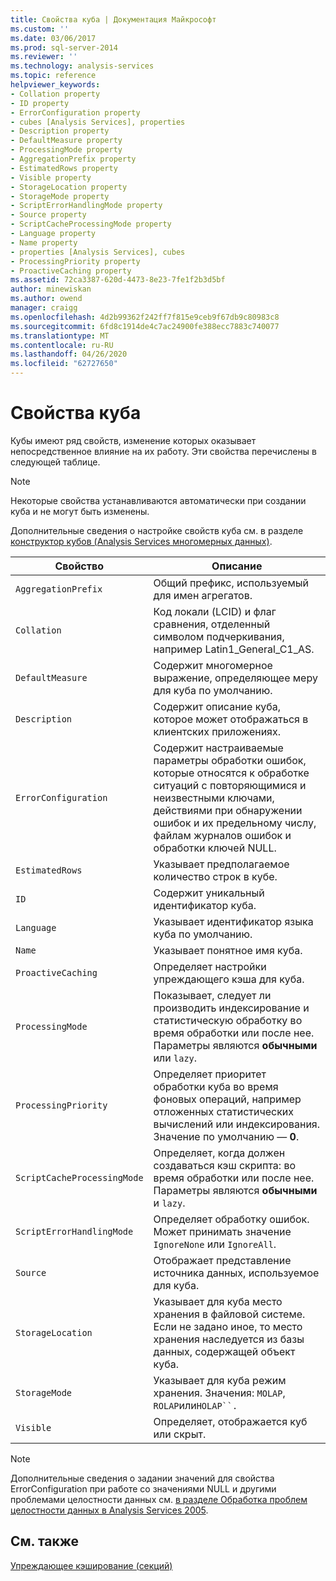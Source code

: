 ```yaml
---
title: Свойства куба | Документация Майкрософт
ms.custom: ''
ms.date: 03/06/2017
ms.prod: sql-server-2014
ms.reviewer: ''
ms.technology: analysis-services
ms.topic: reference
helpviewer_keywords:
- Collation property
- ID property
- ErrorConfiguration property
- cubes [Analysis Services], properties
- Description property
- DefaultMeasure property
- ProcessingMode property
- AggregationPrefix property
- EstimatedRows property
- Visible property
- StorageLocation property
- StorageMode property
- ScriptErrorHandlingMode property
- Source property
- ScriptCacheProcessingMode property
- Language property
- Name property
- properties [Analysis Services], cubes
- ProcessingPriority property
- ProactiveCaching property
ms.assetid: 72ca3387-620d-4473-8e23-7fe1f2b3d5bf
author: minewiskan
ms.author: owend
manager: craigg
ms.openlocfilehash: 4d2b99362f242ff7f815e9ceb9f67db9c80983c8
ms.sourcegitcommit: 6fd8c1914de4c7ac24900fe388ecc7883c740077
ms.translationtype: MT
ms.contentlocale: ru-RU
ms.lasthandoff: 04/26/2020
ms.locfileid: "62727650"
---
```

# <a name="cube-properties"></a>Свойства куба
  Кубы имеют ряд свойств, изменение которых оказывает непосредственное влияние на их работу. Эти свойства перечислены в следующей таблице.  
  
> [!NOTE]  
>  Некоторые свойства устанавливаются автоматически при создании куба и не могут быть изменены.  
  
 Дополнительные сведения о настройке свойств куба см. в разделе [конструктор кубов &#40;Analysis Services многомерных данных&#41;](../cube-designer-analysis-services-multidimensional-data.md).  
  
|Свойство|Описание|  
|--------------|-----------------|  
|`AggregationPrefix`|Общий префикс, используемый для имен агрегатов.|  
|`Collation`|Код локали (LCID) и флаг сравнения, отделенный символом подчеркивания, например Latin1_General_C1_AS.|  
|`DefaultMeasure`|Содержит многомерное выражение, определяющее меру для куба по умолчанию.|  
|`Description`|Содержит описание куба, которое может отображаться в клиентских приложениях.|  
|`ErrorConfiguration`|Содержит настраиваемые параметры обработки ошибок, которые относятся к обработке ситуаций с повторяющимися и неизвестными ключами, действиями при обнаружении ошибок и их предельному числу, файлам журналов ошибок и обработки ключей NULL.|  
|`EstimatedRows`|Указывает предполагаемое количество строк в кубе.|  
|`ID`|Содержит уникальный идентификатор куба.|  
|`Language`|Указывает идентификатор языка куба по умолчанию.|  
|`Name`|Указывает понятное имя куба.|  
|`ProactiveCaching`|Определяет настройки упреждающего кэша для куба.|  
|`ProcessingMode`|Показывает, следует ли производить индексирование и статистическую обработку во время обработки или после нее. Параметры являются **обычными** или `lazy`.|  
|`ProcessingPriority`|Определяет приоритет обработки куба во время фоновых операций, например отложенных статистических вычислений или индексирования. Значение по умолчанию — **0**.|  
|`ScriptCacheProcessingMode`|Определяет, когда должен создаваться кэш скрипта: во время обработки или после нее. Параметры являются **обычными** и `lazy`.|  
|`ScriptErrorHandlingMode`|Определяет обработку ошибок. Может принимать значение `IgnoreNone` или `IgnoreAll`.|  
|`Source`|Отображает представление источника данных, используемое для куба.|  
|`StorageLocation`|Указывает для куба место хранения в файловой системе. Если не задано иное, то место хранения наследуется из базы данных, содержащей объект куба.|  
|`StorageMode`|Указывает для куба режим хранения. Значения: `MOLAP`, `ROLAP`или`HOLAP``.`|  
|`Visible`|Определяет, отображается куб или скрыт.|  
  
> [!NOTE]  
>  Дополнительные сведения о задании значений для свойства ErrorConfiguration при работе со значениями NULL и другими проблемами целостности данных см. [в разделе Обработка проблем целостности данных в Analysis Services 2005](https://go.microsoft.com/fwlink/?LinkId=81891).  
  
## <a name="see-also"></a>См. также  
 [Упреждающее кэширование &#40;секций&#41;](partitions-proactive-caching.md)  
  
  
